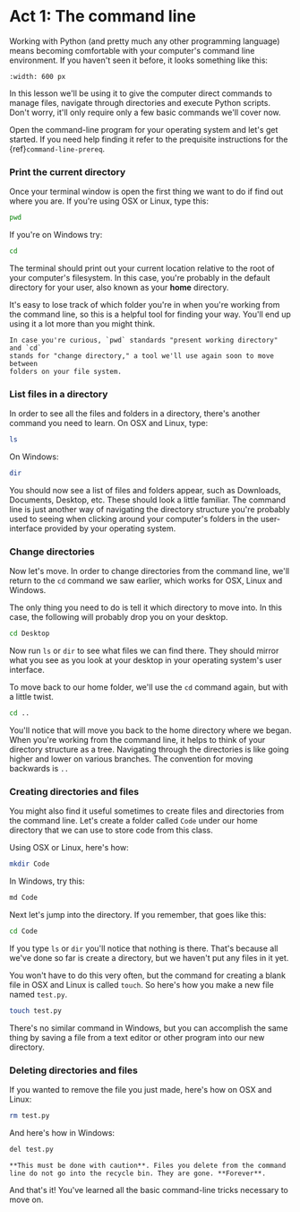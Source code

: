```{include} _templates/nav.html
```

# Act 1: The command line

Working with Python (and pretty much any other programming language)
means becoming comfortable with your computer's command line
environment. If you haven't seen it before, it looks something like
this:

```{figure} _static/img/terminal.png
:width: 600 px
```

In this lesson we'll be using it to give the computer direct commands to manage files, navigate through directories and execute Python scripts. Don't worry, it'll only require only a few basic commands we'll cover now.

Open the command-line program for your operating system and let's get started.
If you need help finding it refer to the prequisite instructions for the {ref}`command-line-prereq`.

### Print the current directory

Once your terminal window is open the first thing we want to do if find out where you are. If you're using OSX or Linux, type this:

```bash
pwd
```

If you're on Windows try:

```bash
cd
```

The terminal should print out your current location relative to the root of your computer's filesystem. In this case, you're probably in the default directory for your user, also known as your **home** directory.

It's easy to lose track of which folder you're in when
you're working from the command line, so this is a helpful tool for
finding your way. You'll end up using it a lot more than you might think.

```{note}
In case you're curious, `pwd` standards "present working directory" and `cd`
stands for "change directory," a tool we'll use again soon to move between
folders on your file system.
```

### List files in a directory

In order to see all the files and folders in a directory, there's
another command you need to learn.  On OSX and Linux, type:

```bash
ls
```

On Windows:

```bash
dir
```

You should now see a list of files and folders appear, such as Downloads, Documents, Desktop, etc. These should look a little familiar. The command line is just another way of navigating the directory structure you're probably used to seeing when
clicking around your computer's folders in the user-interface provided
by your operating system.

### Change directories

Now let's move. In order to change directories from the command line, we'll
return to the `cd` command we saw earlier, which works for OSX, Linux and Windows.

The only thing you need to do is tell it which directory to move into. In this
case, the following will probably drop you on your desktop.

```bash
cd Desktop
```

Now run `ls` or `dir` to see what files we can find there. They should
mirror what you see as you look at your desktop in your operating system's
user interface.

To move back to our home folder, we'll use the `cd`
command again, but with a little twist.

```bash
cd ..
```

You'll notice that will move you back to the home directory where we began.
When you're working from the command line, it helps to think of your directory structure as a tree. Navigating through the directories is like going higher and lower on various branches. The convention for moving backwards is `..`

### Creating directories and files

You might also find it useful sometimes to create files and directories
from the command line. Let's create a folder called `Code` under our
home directory that we can use to store code from this class.

Using OSX or Linux, here's how:

```bash
mkdir Code
```

In Windows, try this:

```bash
md Code
```

Next let's jump into the directory. If you remember, that goes like this:

```bash
cd Code
```

If you type `ls` or `dir` you'll notice that nothing is there. That's because all we've done so far is create a directory, but we haven't put any files in it yet.

You won't have to do this very often, but the command for
creating a blank file in OSX and Linux is called `touch`. So here's how
you make a new file named `test.py`.

```bash
touch test.py
```

There's no similar command in Windows, but you can accomplish the same thing by saving
a file from a text editor or other program into our new directory.

### Deleting directories and files

If you wanted to remove the file you just made, here's how on OSX and Linux:

```bash
rm test.py
```

And here's how in Windows:

```bash
del test.py
```

```{warning}
**This must be done with caution**. Files you delete from the command line do not go into the recycle bin. They are gone. **Forever**.
```

And that's it! You've learned all the basic command-line tricks necessary to move on.
